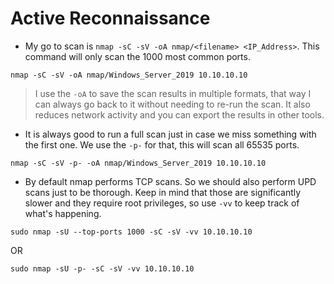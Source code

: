 # Active Reconnaissance

* My go to scan is `nmap -sC -sV -oA nmap/<filename> <IP_Address>`. This command will only scan the 1000 most common ports.

```
nmap -sC -sV -oA nmap/Windows_Server_2019 10.10.10.10 
```

> I use the `-oA` to save the scan results in multiple formats, that way I can always go back to it without needing to re-run the scan. It also reduces network activity and you can export the results in other tools.

* It is always good to run a full scan just in case we miss something with the first one. We use the `-p-` for that, this will scan all 65535 ports.

```
nmap -sC -sV -p- -oA nmap/Windows_Server_2019 10.10.10.10
```

* By default nmap performs TCP scans. So we should also perform UPD scans just to be thorough. Keep in mind that those are significantly slower and they require root privileges, so use `-vv` to keep track of what's happening. 

```
sudo nmap -sU --top-ports 1000 -sC -sV -vv 10.10.10.10
```
OR 

```
sudo nmap -sU -p- -sC -sV -vv 10.10.10.10
```



